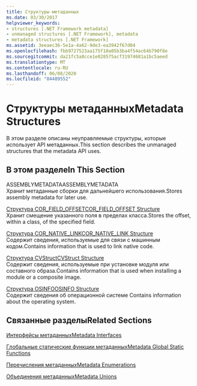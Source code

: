```yaml
---
title: Структуры метаданных
ms.date: 03/30/2017
helpviewer_keywords:
- structures [.NET Framework metadata]
- unmanaged structures [.NET Framework], metadata
- metadata structures [.NET Framework]
ms.assetid: 3eeaec36-5e1a-4a62-9de3-ea3942f67d04
ms.openlocfilehash: fbb9727523aa175f10a05b3ba4f54ac64b790f8e
ms.sourcegitcommit: da21fc5a8cce1e028575acf31974681a1bc5aeed
ms.translationtype: MT
ms.contentlocale: ru-RU
ms.lasthandoff: 06/08/2020
ms.locfileid: "84489552"
---
```

# <a name="metadata-structures"></a><span data-ttu-id="45c28-102">Структуры метаданных</span><span class="sxs-lookup"><span data-stu-id="45c28-102">Metadata Structures</span></span>
<span data-ttu-id="45c28-103">В этом разделе описаны неуправляемые структуры, которые использует API метаданных.</span><span class="sxs-lookup"><span data-stu-id="45c28-103">This section describes the unmanaged structures that the metadata API uses.</span></span>  
  
## <a name="in-this-section"></a><span data-ttu-id="45c28-104">В этом разделе</span><span class="sxs-lookup"><span data-stu-id="45c28-104">In This Section</span></span>  
 <span data-ttu-id="45c28-105">ASSEMBLYMETADATA</span><span class="sxs-lookup"><span data-stu-id="45c28-105">ASSEMBLYMETADATA</span></span>  
 <span data-ttu-id="45c28-106">Хранит метаданные сборки для дальнейшего использования.</span><span class="sxs-lookup"><span data-stu-id="45c28-106">Stores assembly metadata for later use.</span></span>  
  
 [<span data-ttu-id="45c28-107">Структура COR_FIELD_OFFSET</span><span class="sxs-lookup"><span data-stu-id="45c28-107">COR_FIELD_OFFSET Structure</span></span>](cor-field-offset-structure.md)  
 <span data-ttu-id="45c28-108">Хранит смещение указанного поля в пределах класса.</span><span class="sxs-lookup"><span data-stu-id="45c28-108">Stores the offset, within a class, of the specified field.</span></span>  
  
 [<span data-ttu-id="45c28-109">Структура COR_NATIVE_LINK</span><span class="sxs-lookup"><span data-stu-id="45c28-109">COR_NATIVE_LINK Structure</span></span>](cor-native-link-structure.md)  
 <span data-ttu-id="45c28-110">Содержит сведения, используемые для связи с машинным кодом.</span><span class="sxs-lookup"><span data-stu-id="45c28-110">Contains information that is used to link native code.</span></span>  
  
 [<span data-ttu-id="45c28-111">Структура CVStruct</span><span class="sxs-lookup"><span data-stu-id="45c28-111">CVStruct Structure</span></span>](cvstruct-structure.md)  
 <span data-ttu-id="45c28-112">Содержит сведения, используемые при установке модуля или составного образа.</span><span class="sxs-lookup"><span data-stu-id="45c28-112">Contains information that is used when installing a module or a composite image.</span></span>  
  
 [<span data-ttu-id="45c28-113">Структура OSINFO</span><span class="sxs-lookup"><span data-stu-id="45c28-113">OSINFO Structure</span></span>](osinfo-structure.md)  
 <span data-ttu-id="45c28-114">Содержит сведения об операционной системе </span><span class="sxs-lookup"><span data-stu-id="45c28-114">Contains information about the operating system.</span></span>  
  
## <a name="related-sections"></a><span data-ttu-id="45c28-115">Связанные разделы</span><span class="sxs-lookup"><span data-stu-id="45c28-115">Related Sections</span></span>  
 [<span data-ttu-id="45c28-116">Интерфейсы метаданных</span><span class="sxs-lookup"><span data-stu-id="45c28-116">Metadata Interfaces</span></span>](metadata-interfaces.md)  
  
 [<span data-ttu-id="45c28-117">Глобальные статические функции метаданных</span><span class="sxs-lookup"><span data-stu-id="45c28-117">Metadata Global Static Functions</span></span>](metadata-global-static-functions.md)  
  
 [<span data-ttu-id="45c28-118">Перечисления метаданных</span><span class="sxs-lookup"><span data-stu-id="45c28-118">Metadata Enumerations</span></span>](metadata-enumerations.md)  
  
 [<span data-ttu-id="45c28-119">Объединения метаданных</span><span class="sxs-lookup"><span data-stu-id="45c28-119">Metadata Unions</span></span>](metadata-unions.md)
